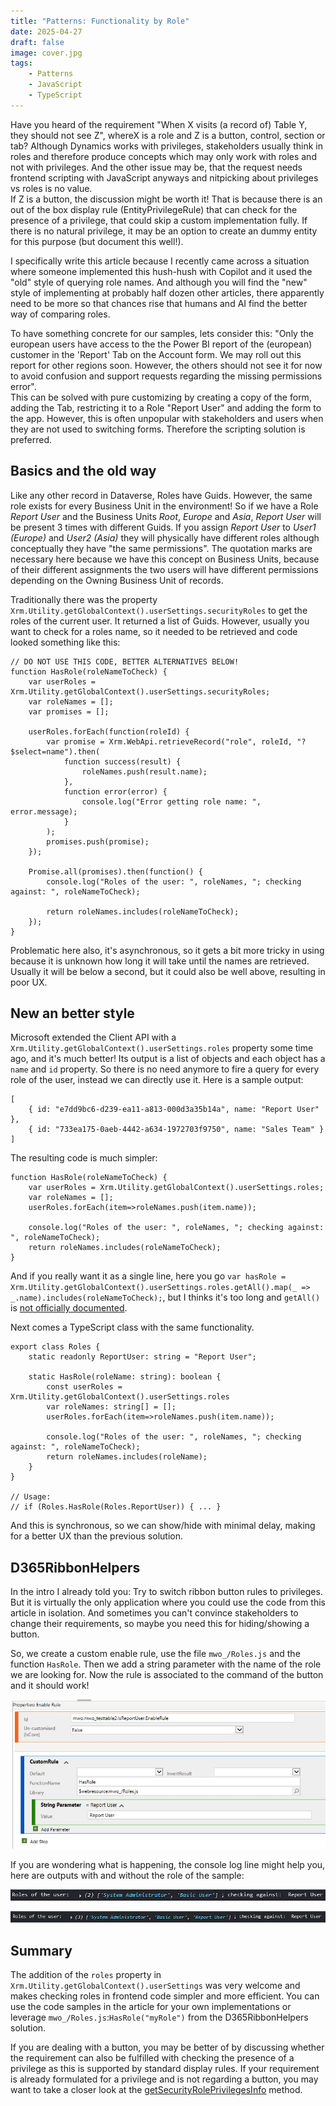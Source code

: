```yaml
---
title: "Patterns: Functionality by Role"
date: 2025-04-27
draft: false
image: cover.jpg
tags: 
    - Patterns
    - JavaScript
    - TypeScript
---
```


Have you heard of the requirement "When X visits (a record of) Table Y, they should not see Z", whereX is a role and Z is a button, control, section or tab? Although Dynamics works with privileges, stakeholders usually think in roles and therefore produce concepts which may only work with roles and not with privileges. And the other issue may be, that the request needs frontend scripting with JavaScript anyways and nitpicking about privileges vs roles is no value.  
If Z is a button, the discussion might be worth it! That is because there is an out of the box display rule (EntityPrivilegeRule) that can check for the presence of a privilege, that could skip a custom implementation fully. If there is no natural privilege, it may be an option to create an dummy entity for this purpose (but document this well!).

I specifically write this article because I recently came across a situation where someone implemented this hush-hush with Copilot and it used the "old" style of querying role names. And although you will find the "new" style of implementing at probably half dozen other articles, there apparently need to be more so that chances rise that humans and AI find the better way of comparing roles.

To have something concrete for our samples, lets consider this: "Only the european users have access to the the Power BI report of the (european) customer in the 'Report' Tab on the Account form. We may roll out this report for other regions soon. However, the others should not see it for now to avoid confusion and support requests regarding the missing permissions error".  
This can be solved with pure customizing by creating a copy of the form, adding the Tab, restricting it to a Role "Report User" and adding the form to the app. However, this is often unpopular with stakeholders and users when they are not used to switching forms. Therefore the scripting solution is preferred.

## Basics and the old way
Like any other record in Dataverse, Roles have Guids. However, the same role exists for every Business Unit in the environment! So if we have a Role _Report User_ and the Business Units _Root_, _Europe_ and _Asia_, _Report User_ will be present 3 times with different Guids. If you assign _Report User_ to _User1 (Europe)_ and _User2 (Asia)_ they will physically have different roles although conceptually they have "the same permissions". The quotation marks are necessary here because we have this concept on Business Units, because of their different assignments the two users will have different permissions depending on the Owning Business Unit of records.

Traditionally there was the property `Xrm.Utility.getGlobalContext().userSettings.securityRoles` to get the roles of the current user. It returned a list of Guids. However, usually you want to check for a roles name, so it needed to be retrieved and code looked something like this:

``` JS
// DO NOT USE THIS CODE, BETTER ALTERNATIVES BELOW!
function HasRole(roleNameToCheck) {
    var userRoles = Xrm.Utility.getGlobalContext().userSettings.securityRoles;
    var roleNames = [];
    var promises = [];

    userRoles.forEach(function(roleId) {
        var promise = Xrm.WebApi.retrieveRecord("role", roleId, "?$select=name").then(
            function success(result) {
                roleNames.push(result.name);
            },
            function error(error) {
                console.log("Error getting role name: ", error.message);
            }
        );
        promises.push(promise);
    });

    Promise.all(promises).then(function() {
        console.log("Roles of the user: ", roleNames, "; checking against: ", roleNameToCheck);

        return roleNames.includes(roleNameToCheck);
    });
}
```

Problematic here also, it's asynchronous, so it gets a bit more tricky in using because it is unknown how long it will take until the names are retrieved. Usually it will be below a second, but it could also be well above, resulting in poor UX.

## New an better style
Microsoft extended the Client API with a `Xrm.Utility.getGlobalContext().userSettings.roles` property some time ago, and it's much better! Its output is a list of objects and each object has a `name` and `id` property. So there is no need anymore to fire a query for every role of the user, instead we can directly use it. Here is a sample output:
``` JS
[
    { id: "e7dd9bc6-d239-ea11-a813-000d3a35b14a", name: "Report User" },
    { id: "733ea175-0aeb-4442-a634-1972703f9750", name: "Sales Team" }
]
```
The resulting code is much simpler:

``` JS
function HasRole(roleNameToCheck) {
    var userRoles = Xrm.Utility.getGlobalContext().userSettings.roles;
    var roleNames = [];
    userRoles.forEach(item=>roleNames.push(item.name));

    console.log("Roles of the user: ", roleNames, "; checking against: ", roleNameToCheck);
    return roleNames.includes(roleNameToCheck);
}
```

And if you really want it as a single line, here you go `var hasRole = Xrm.Utility.getGlobalContext().userSettings.roles.getAll().map(_ => _.name).includes(roleNameToCheck);`, but I thinks it's too long and `getAll()` is [not officially documented](https://learn.microsoft.com/en-us/power-apps/developer/model-driven-apps/clientapi/reference/collections).

Next comes a TypeScript class with the same functionality.

``` JS
export class Roles {
    static readonly ReportUser: string = "Report User";

    static HasRole(roleName: string): boolean {
        const userRoles = Xrm.Utility.getGlobalContext().userSettings.roles
        var roleNames: string[] = [];
        userRoles.forEach(item=>roleNames.push(item.name));

        console.log("Roles of the user: ", roleNames, "; checking against: ", roleNameToCheck);
        return roleNames.includes(roleName);
    }
}

// Usage:
// if (Roles.HasRole(Roles.ReportUser)) { ... }
```

And this is synchronous, so we can show/hide with minimal delay, making for a better UX than the previous solution.

## D365RibbonHelpers
In the intro I already told you: Try to switch ribbon button rules to privileges. But it is virtually the only application where you could use the code from this article in isolation. And sometimes you can't convince stakeholders to change their requirements, so maybe you need this for hiding/showing a button.

So, we create a custom enable rule, use the file `mwo_/Roles.js` and the function `HasRole`. Then we add a string parameter with the name of the role we are looking for. Now the rule is associated to the command of the button and it should work!

![](rule.jpg)

If you are wondering what is happening, the console log line might help you, here are outputs with and without the role of the sample:

![](console1.jpg)

![](console2.jpg)

## Summary
The addition of the `roles` property in `Xrm.Utility.getGlobalContext().userSettings` was very welcome and makes checking roles in frontend code simpler and more efficient. You can use the code samples in the article for your own implementations or leverage `mwo_/Roles.js`:`HasRole("myRole")` from the D365RibbonHelpers solution.

If you are dealing with a button, you may be better of by discussing whether the requirement can also be fulfilled with checking the presence of a privilege as this is supported by standard display rules. If your requirement is already formulated for a privilege and is not regarding a button, you may want to take a closer look at the [getSecurityRolePrivilegesInfo](https://learn.microsoft.com/en-us/power-apps/developer/model-driven-apps/clientapi/reference/xrm-utility/getglobalcontext/usersettings#getsecurityroleprivilegesinfo-method) method.
